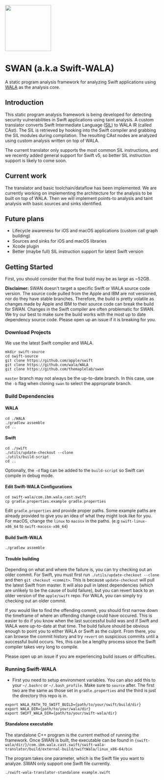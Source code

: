 
<img src="https://karimali.ca/resources/images/projects/swan.png" width="150">

# SWAN (a.k.a Swift-WALA)
A static program analysis framework for analyzing Swift applications using [WALA](https://github.com/wala/WALA) as the analysis core. 


## Introduction

This static program analysis framework is being developed for detecting security vulnerabilities in Swift applications using taint analysis. A custom translator converts Swift Intermediate Language ([SIL](https://github.com/apple/swift/blob/master/docs/SIL.rst)) to WALA IR (called CAst). The SIL is retrieved by hooking into the Swift compiler and grabbing the SIL modules during compilation. The resulting CAst nodes are analyzed using custom analysis written on top of WALA.

The current translator only supports the most common SIL instructions, and we recently added general support for Swift v5, so better SIL instruction support is likely to come soon.

## Current work
The translator and basic toolchain/dataflow has been implemented. We are currently working on implementing the architecture for the analysis to be built on top of WALA. Then we will implement points-to analysis and taint analysis with basic sources and sinks identified.

## Future plans
- Lifecycle awareness for iOS and macOS applications (custom call graph building)
- Sources and sinks for iOS and macOS libraries
- Xcode plugin
- Better (maybe full) SIL instruction support for latest Swift version

## Getting Started

First, you should consider that the final build may be as large as ~52GB.

**Disclaimer:** SWAN doesn't target a specific Swift or WALA source code version. The source code pulled from the Apple and IBM are not versioned, nor do they have stable branches. Therefore, the build is pretty volatile as changes made by Apple and IBM to their source code can break the build for SWAN. Changes in the Swift compiler are often problematic for SWAN. We try our best to make sure the build works with the most up to date dependency source code. Please open up an issue if it is breaking for you.

### Download Projects

We use the latest Swift compiler and WALA.
```
mkdir swift-source
cd swift-source
git clone https://github.com/apple/swift
git clone https://github.com/wala/WALA
git clone https://github.com/themaplelab/swan
```
`master` branch may not always be the up-to-date branch. In this case, use the `-b` flag when cloning `swan` to select the appropriate branch.

### Build Dependencies

#### WALA

```
cd ./WALA
./gradlew assemble
cd ..
```

#### Swift

```
cd ./swift
./utils/update-checkout --clone
./utils/build-script
cd ..
```
Optionally, the `-d` flag can be added to the `build-script` so Swift can compile in debug mode.

#### Edit Swift-WALA Configurations

```
cd swift-wala/com.ibm.wala.cast.swift
cp gradle.properties.example gradle.properties
```

Edit `gradle.properties` and provide proper paths. Some example paths are already provided to give you an idea of what they might look like for you. For macOS, change the `linux` to `macosx` in the paths. (e.g `swift-linux-x86_64` to `swift-macosx-x86_64`)


#### Build Swift-WALA

```
./gradlew assemble
```


#### Trouble building
Depending on what and where the failure is, you can try checking out an older commit. For Swift, you must first run `./utils/update-checkout --clone` and then `git checkout <commit>`. This is because `update-checkout` will pull the latest Swift from master. It will also pull in latest dependencies (which are unlikely to be the cause of build failure), but you can revert back to an older version of the `apple/swift` repo. For WALA, you can simply try checking out an older commit. 

If you would like to find the offending commit, you should first narrow down the timeframe of where an offending change could have occured. This is easier to do if you know when the last successful build was and if Swift and WALA were up-to-date at that time. The build failure should be obvious enough to point you to either WALA or Swift as the culprit. From there, you can browse the commit history and try `revert` on suspicious commits until a successful build occurs. Yes, this can be a lengthy process since the Swift compiler takes very long to compile.

Please open up an issue if you are experiencing build issues or difficulties.

### Running Swift-WALA

- First you need to setup environment variables. You can also add this to your `~/.bashrc` or `~/.bash_profile`. Make sure to `source` after. The first two are the same as those set in `gradle.properties` and the third is just the directory this repo is in. 

```
export WALA_PATH_TO_SWIFT_BUILD={path/to/your/swift/build/dir}
export WALA_DIR={path/to/your/wala/dir}
export SWIFT_WALA_DIR={path/to/your/swift-wala/dir}
```

#### Standalone executable

The standalone C++ program is the current method of running the framework. Once SWAN is built, the executable can be found in `{swift-wala/dir/}/com.ibm.wala.cast.swift/swift-wala-translator/build/external-build/swiftWala/linux_x86-64/bin`

The program takes one parameter, which is the Swift file you want to analyze. SWAN only support one Swift file currently.
```
./swift-wala-translator-standalone example.swift
```
